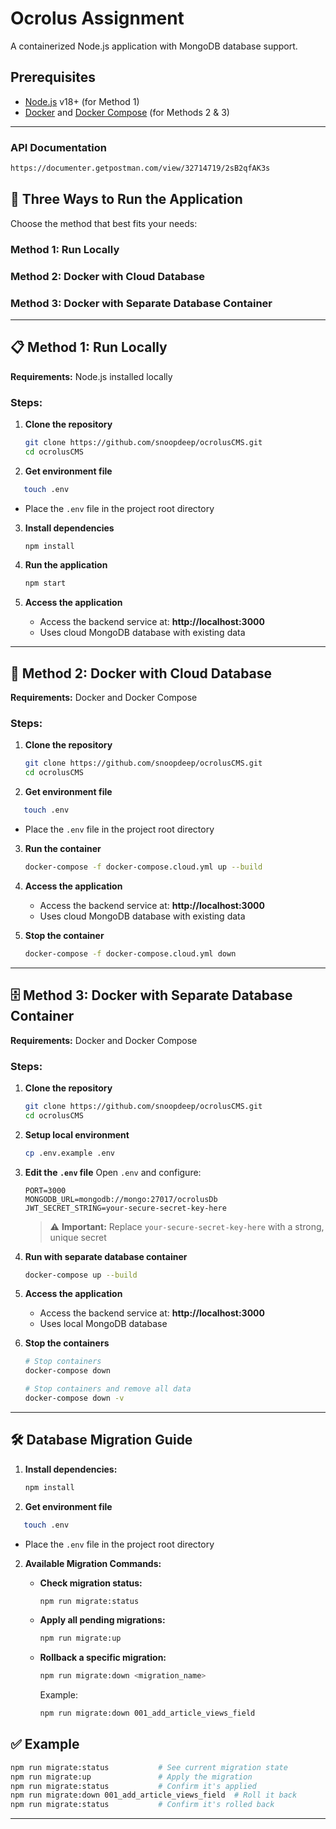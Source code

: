# Ocrolus Assignment 

A containerized Node.js application with MongoDB database support.

## Prerequisites

- [Node.js](https://nodejs.org/) v18+ (for Method 1)
- [Docker](https://docs.docker.com/get-docker/) and [Docker Compose](https://docs.docker.com/compose/install/) (for Methods 2 & 3)

---
### API Documentation 
```bash 
https://documenter.getpostman.com/view/32714719/2sB2qfAK3s
```

## 🚀 Three Ways to Run the Application

Choose the method that best fits your needs:

### Method 1: Run Locally
### Method 2: Docker with Cloud Database
### Method 3: Docker with Separate Database Container

---

## 📋 Method 1: Run Locally

**Requirements:** Node.js installed locally

### Steps:

1. **Clone the repository**
   ```bash
   git clone https://github.com/snoopdeep/ocrolusCMS.git
   cd ocrolusCMS
   ```

2. **Get environment file**
```bash
   touch .env
   ```
   - Place the `.env` file in the project root directory

3. **Install dependencies**
   ```bash
   npm install
   ```

4. **Run the application**
   ```bash
   npm start
   ```

5. **Access the application**
   - Access the backend service at: **http://localhost:3000**
   - Uses cloud MongoDB database with existing data

---

## 🐳 Method 2: Docker with Cloud Database

**Requirements:** Docker and Docker Compose

### Steps:

1. **Clone the repository**
   ```bash
   git clone https://github.com/snoopdeep/ocrolusCMS.git
   cd ocrolusCMS
   ```

2. **Get environment file**
```bash
   touch .env
   ```
   - Place the `.env` file in the project root directory

3. **Run the container**
   ```bash
   docker-compose -f docker-compose.cloud.yml up --build
   ```

4. **Access the application**
   - Access the backend service at: **http://localhost:3000**
   - Uses cloud MongoDB database with existing data

5. **Stop the container**
   ```bash
   docker-compose -f docker-compose.cloud.yml down
   ```

---

## 🗄️ Method 3: Docker with Separate Database Container

**Requirements:** Docker and Docker Compose

### Steps:

1. **Clone the repository**
   ```bash
   git clone https://github.com/snoopdeep/ocrolusCMS.git
   cd ocrolusCMS
   ```

2. **Setup local environment**
   ```bash
   cp .env.example .env
   ```

3. **Edit the `.env` file**
   Open `.env` and configure:
   ```env
   PORT=3000
   MONGODB_URL=mongodb://mongo:27017/ocrolusDb
   JWT_SECRET_STRING=your-secure-secret-key-here
   ```
   > ⚠️ **Important:** Replace `your-secure-secret-key-here` with a strong, unique secret

4. **Run with separate database container**
   ```bash
   docker-compose up --build
   ```

5. **Access the application**
   - Access the backend service at: **http://localhost:3000**
   - Uses local MongoDB database

6. **Stop the containers**
   ```bash
   # Stop containers 
   docker-compose down
   
   # Stop containers and remove all data
   docker-compose down -v
   ```

---

## 🛠️ Database Migration Guide

1. **Install dependencies:**
   ```bash
   npm install
   ```
2. **Get environment file**
```bash
   touch .env
   ```
   - Place the `.env` file in the project root directory
   
2. **Available Migration Commands:**

   - **Check migration status:**
     ```bash
     npm run migrate:status
     ```

   - **Apply all pending migrations:**
     ```bash
     npm run migrate:up
     ```

   - **Rollback a specific migration:**
     ```bash
     npm run migrate:down <migration_name>
     ```
     Example:
     ```bash
     npm run migrate:down 001_add_article_views_field
     ```

## ✅ Example

```bash
npm run migrate:status           # See current migration state
npm run migrate:up               # Apply the migration
npm run migrate:status           # Confirm it's applied
npm run migrate:down 001_add_article_views_field  # Roll it back
npm run migrate:status           # Confirm it's rolled back
```
---
